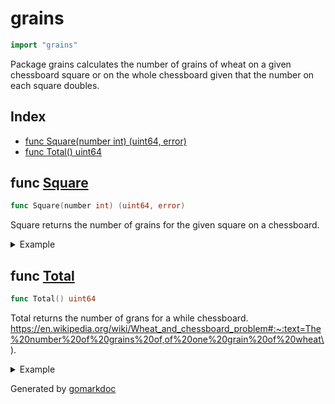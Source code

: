 <!-- Code generated by gomarkdoc. DO NOT EDIT -->

# grains

```go
import "grains"
```

Package grains calculates the number of grains of wheat on a given chessboard square or on the whole chessboard given that the number on each square doubles\.

## Index

- [func Square(number int) (uint64, error)](<#func-square>)
- [func Total() uint64](<#func-total>)


## func [Square](<https://github.com/vpayno/exercism-workspace/blob/main/go/grains/grains.go#L29>)

```go
func Square(number int) (uint64, error)
```

Square returns the number of grains for the given square on a chessboard\.

<details><summary>Example</summary>
<p>

```go
{
	fmt.Println(Square(0))
	fmt.Println(Square(1))
	fmt.Println(Square(2))
	fmt.Println(Square(64))

}
```

#### Output

```
0 [0] is not a valid square id on our chess board
1 <nil>
2 <nil>
9223372036854775808 <nil>
```

</p>
</details>

## func [Total](<https://github.com/vpayno/exercism-workspace/blob/main/go/grains/grains.go#L41>)

```go
func Total() uint64
```

Total returns the number of grans for a while chessboard\. https://en.wikipedia.org/wiki/Wheat_and_chessboard_problem#:~:text=The%20number%20of%20grains%20of,of%20one%20grain%20of%20wheat\)\.

<details><summary>Example</summary>
<p>

```go
{
	fmt.Println(Total())

}
```

#### Output

```
18446744073709551615
```

</p>
</details>



Generated by [gomarkdoc](<https://github.com/princjef/gomarkdoc>)
